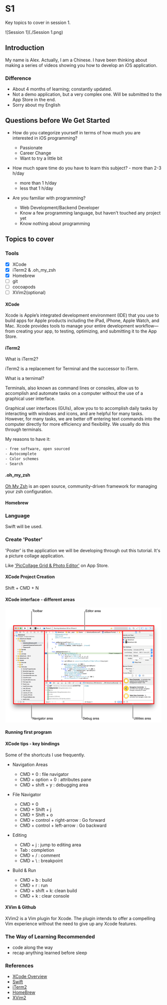 # S1

Key topics to cover in session 1. 

![Session 1](./Session 1.png)

## Introduction

My name is Alex. Actually, I am a Chinese. I have been thinking about making a series of videos showing you how to develop an iOS application. 

### Difference 
- About 4 months of learning; constantly updated.
- Not a demo application, but a very complex one. Will be submitted to the App Store in the end. 
- Sorry about my English

## Questions before We Get Started

- How do you categorize yourself in terms of how much you are interested in iOS programming?
	- Passionate
	- Career Change
	- Want to try a little bit

- How much spare time do you have to learn this subject?
    	- more than 2-3 h/day
	- more than 1 h/day
	- less that 1 h/day
	
- Are you familiar with programming?
	- Web Development/Backend Developer
	- Know a few programming language, but haven't touched any project yet
	- Know nothing about programming
	
## Topics to cover

### Tools
- [x] XCode
- [x] iTerm2 & .oh_my_zsh
- [x] Homebrew
- [ ] git
- [ ] cocoapods
- [ ] XVim2(optional)

#### XCode

Xcode is Apple’s integrated development environment (IDE) that you use to build apps for Apple products including the iPad, iPhone, Apple Watch, and Mac. Xcode provides tools to manage your entire development workflow—from creating your app, to testing, optimizing, and submitting it to the App Store.

#### iTerm2

What is iTerm2?

iTerm2 is a replacement for Terminal and the successor to iTerm. 

What is a ternimal?

Terminals, also known as command lines or consoles, allow us to accomplish and automate tasks on a computer without the use of a graphical user interface. 

Graphical user interfaces (GUIs), allow you to to accomplish daily tasks by interacting with windows and icons, and are helpful for many tasks. However, for many tasks, we are better off entering text commands into the computer directly for more efficiency and flexibility. We usually do this through terminals.

My reasons to have it:

	- free software, open sourced
	- Autocomplete
	- Color schemes
	- Search

#### .oh\_my_zsh

[Oh My Zsh](https://github.com/ohmyzsh/ohmyzsh) is an open source, community-driven framework for managing your zsh configuration.

#### Homebrew

### Language

Swift will be used. 

### Create 'Poster'

'Poster' is the application we will be developing through out this tutorial. It's a picture collage application. 

Like ['PicCollage Grid & Photo Editor'](https://apps.apple.com/us/app/piccollage-photo-grid-editor/id448639966) on App Store.

#### XCode Project Creation

Shift + CMD + N

#### XCode interface - different areas

![XCode Window](./XCode_WrkspaceWindow.png)

#### Running first program

#### XCode tips - key bindings

Some of the shortcuts I use frequently.

- Navigation Areas
	- CMD + 0 : file navigator 
	- CMD + option + 0 : attributes pane
	- CMD + shift + y : debugging area

- File Navigator
	- CMD + 0
	- CMD + Shift + j
	- CMD + Shift + o
	- CMD + control + right-arrow : Go forward
	- CMD + control + left-arrow : Go backward

- Editing
	- CMD + j : jump to editing area
	- Tab : completion
	- CMD + / : comment
	- CMD + \ : breakpoint

- Build & Run
	- CMD + b : build
	- CMD + r : run
	- CMD + shift + k: clean build
	- CMD + k : clear console

#### XVim & Github

XVim2 is a Vim plugin for Xcode. The plugin intends to offer a compelling Vim experience without the need to give up any Xcode features.

### The Way of Learning Recommended

- code along the way
- recap anything learned before sleep

### References
- [XCode Overview](https://developer.apple.com/library/archive/documentation/ToolsLanguages/Conceptual/Xcode_Overview/TheWorkspaceWindow.html#//apple_ref/doc/uid/TP40010215-CH25-SW1)
- [Swift](https://docs.swift.org/swift-book/)
- [iTerm2](https://www.iterm2.com)
- [HomeBrew](https://brew.sh/)
- [XVim2](https://github.com/XVimProject/XVim2)

